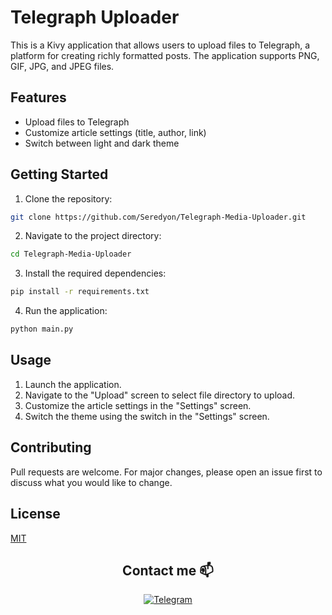 # Telegraph Uploader

This is a Kivy application that allows users to upload files to Telegraph, a platform for creating richly formatted posts. The application supports PNG, GIF, JPG, and JPEG files.

## Features

- Upload files to Telegraph
- Customize article settings (title, author, link)
- Switch between light and dark theme

## Getting Started

1. Clone the repository:

```bash
git clone https://github.com/Seredyon/Telegraph-Media-Uploader.git
```

2. Navigate to the project directory:

```bash
cd Telegraph-Media-Uploader
```

3. Install the required dependencies:

```bash
pip install -r requirements.txt
```

4. Run the application:

```bash
python main.py
```

## Usage

1. Launch the application.
2. Navigate to the "Upload" screen to select file directory to upload.
3. Customize the article settings in the "Settings" screen.
4. Switch the theme using the switch in the "Settings" screen.

## Contributing

Pull requests are welcome. For major changes, please open an issue first to discuss what you would like to change.

## License

[MIT](https://choosealicense.com/licenses/mit/)

<h2 align="center">Contact me 📫</h2>

<p align="center">
  <a href="https://t.me/Ice_vol0w_Come">
    <img src="https://img.shields.io/badge/telegram-black?style=for-the-badge&logo=telegram" alt="Telegram">
  </a>
</p>
